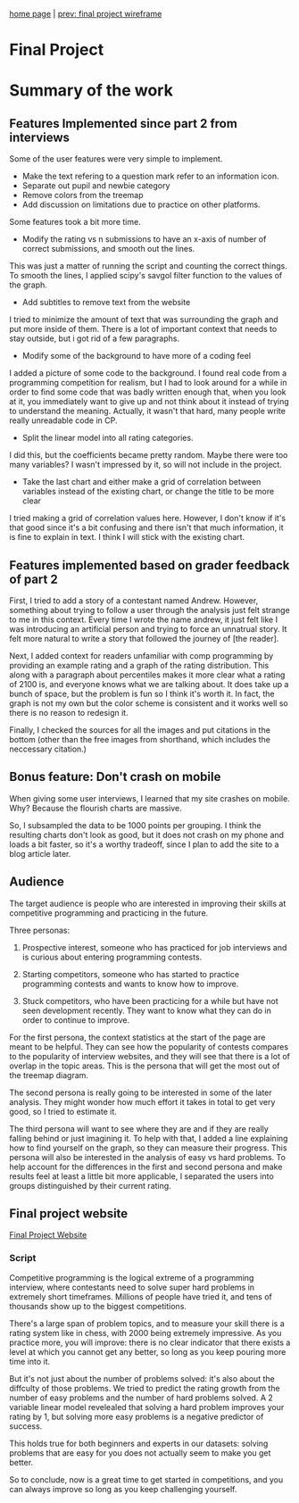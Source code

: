 [home page](https://alex7li.github.io/DataStories/) | [prev: final project wireframe](https://alex7li.github.io/DataStories/final-project-wireframe) 

# Final Project

# Summary of the work

## Features Implemented since part 2 from interviews

Some of the user features were very simple to implement.
- Make the text refering to a question mark refer to an information icon.
- Separate out pupil and newbie category
- Remove colors from the treemap
- Add discussion on limitations due to practice on other platforms.

Some features took a bit more time.

- Modify the rating vs n submissions to have an x-axis of number of correct submissions, and smooth out the lines.

This was just a matter of running the script and counting the correct things. To smooth the lines, I applied scipy's savgol filter function to the values of the graph.

- Add subtitles to remove text from the website

I tried to minimize the amount of text that was surrounding the graph and put more inside of them. There is a lot of important context that needs to stay outside, but i got rid of a few paragraphs.

- Modify some of the background to have more of a coding feel

I added a picture of some code to the background. I found real code from a programming competition for realism, but I had to look around for a while in order to find some code that was badly written enough that, when you look at it, you immediately want to give up and not think about it instead of trying to understand the meaning. Actually, it wasn't that hard, many people write really unreadable code in CP.

- Split the linear model into all rating categories.

I did this, but the coefficients became pretty random. Maybe there were too many variables? I wasn't impressed by it, so will not include in the project.

- Take the last chart and either make a grid of correlation between variables instead of the existing chart, or change the title to be more clear

I tried making a grid of correlation values here. However, I don't know if it's that good since it's a bit confusing and there isn't that much information, it is fine to explain in text. I think I will stick with the existing chart.

<div class="flourish-embed flourish-heatmap" data-src="visualisation/12829168"><script src="https://public.flourish.studio/resources/embed.js"></script></div>

## Features implemented based on grader feedback of part 2

First, I tried to add a story of a contestant named Andrew. However, something about trying to follow a user through the analysis just felt strange to me in this context. Every time I wrote the name andrew, it just felt like I was introducing an artificial person and trying to force an unnatrual story. It felt more natural to write a story that followed the journey of [the reader].

Next, I added context for readers unfamiliar with comp programming by providing an example rating and a graph of the rating distribution. This along with a paragraph about percentiles makes it more clear what a rating of 2100 is, and everyone knows what we are talking about. It does take up a bunch of space, but the problem is fun so I think it's worth it. In fact, the graph is not my own but the color scheme is consistent and it works well so there is no reason to redesign it.

Finally, I checked the sources for all the images and put citations in the bottom (other than the free images from shorthand, which includes the neccessary citation.)

## Bonus feature: Don't crash on mobile

When giving some user interviews, I learned that my site crashes on mobile. Why? Because the flourish charts are massive.

So, I subsampled the data to be 1000 points per grouping. I think the resulting charts don't look as good, but it does not crash on my phone and loads a bit faster, so it's a worthy tradeoff, since I plan to add the site to a blog article later.

## Audience

The target audience is people who are interested in improving their skills at competitive programming and practicing in the future.

Three personas:

1) Prospective interest, someone who has practiced for job interviews and is curious about entering programming contests.

2) Starting competitors, someone who has started to practice programming contests and wants to know how to improve.

3) Stuck competitors, who have been practicing for a while but have not seen development recently. They want to know what they can do in order to continue to improve.

For the first persona, the context statistics at the start of the page are meant to be helpful. They can see how the popularity of contests compares to the popularity of interview websites, and they will see that there is a lot of overlap in the topic areas. This is the persona that will get the most out of the treemap diagram.

The second persona is really going to be interested in some of the later analysis. They might wonder how much effort it takes in total to get very good, so I tried to estimate it.

The third persona will want to see where they are and if they are really falling behind or just imagining it. To help with that, I added a line explaining how to find yourself on the graph, so they can measure their progress. This persona will also be interested in the analysis of easy vs hard problems. To help account for the differences in the first and second persona and make results feel at least a little bit more applicable, I separated the users into groups distinguished by their current rating.



## Final project website

[Final Project Website](https://carnegiemellon.shorthandstories.com/competitive-programming-talent-vs-tenacity/index.html)

### Script

Competitive programming is the logical extreme of a programming interview, where contestants need to solve super hard problems in extremely short timeframes. Millions of people have tried it, and tens of thousands show up to the biggest competitions.

There's a large span of problem topics, and to measure your skill there is a rating system like in chess, with 2000 being extremely impressive. As you practice more, you will improve: there is no clear indicator that there exists a level at which you cannot get any better, so long as you keep pouring more time into it.

But it's not just about the number of problems solved: it's also about the diffculty of those problems. We tried to predict the rating growth from the number of easy problems and the number of hard problems solved. A 2 variable linear model revelealed that solving a hard problem improves your rating by 1, but solving more easy problems is a negative predictor of success.

This holds true for both beginners and experts in our datasets: solving problems that are easy for you does not actually seem to make you get better.

So to conclude, now is a great time to get started in competitions, and you can always improve so long as you keep challenging yourself.
